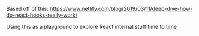 Based off of this: https://www.netlify.com/blog/2019/03/11/deep-dive-how-do-react-hooks-really-work/

Using this as a playground to explore React internal stuff time to time
